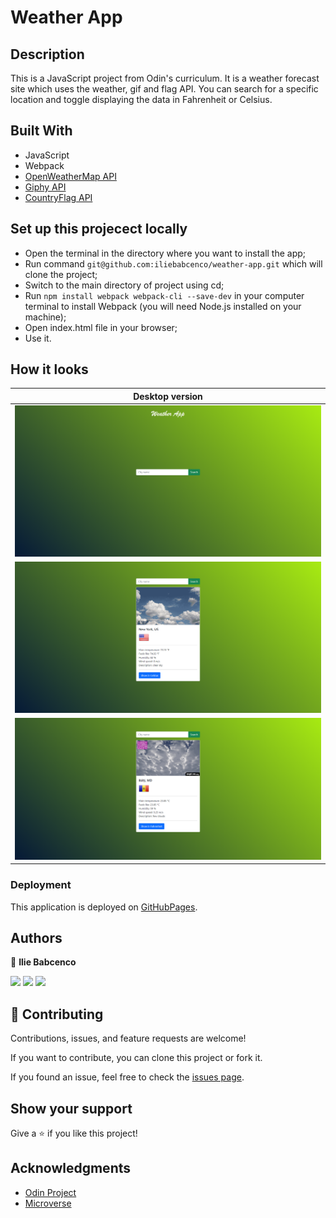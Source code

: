 # Weather App

## Description

This is a JavaScript project from Odin's curriculum. It is  a weather forecast site which uses the weather, gif and flag API. You can search for a specific location and toggle displaying the data in Fahrenheit or Celsius.

## Built With

- JavaScript
- Webpack
- [OpenWeatherMap API](https://openweathermap.org/current)
- [Giphy API](https://developers.giphy.com/docs/sdk/)
- [CountryFlag API](https://www.countryflags.io/)

## Set up this projecect locally

- Open the terminal in the directory where you want to install the app;
- Run command `git@github.com:iliebabcenco/weather-app.git` which will clone the project;
- Switch to the main directory of project using cd;
- Run `npm install webpack webpack-cli --save-dev` in your computer terminal to install Webpack (you will need Node.js installed on your machine);
- Open index.html file in your browser;
- Use it.

## How it looks

| Desktop version                    |
| ---------------------------------- |
| ![](dist/assets/screenshots/1.png) |
| ![](dist/assets/screenshots/2.png) |
| ![](dist/assets/screenshots/3.png) |

### Deployment

This application is deployed on [GitHubPages](https://iliebabcenco.github.io/weather-app/).

## Authors

👤 **Ilie Babcenco**

[![](https://img.shields.io/badge/GitHub-100000?style=for-the-badge&logo=github&logoColor=white)](https://github.com/iliebabcenco) [![](https://img.shields.io/badge/LinkedIn-0077B5?style=for-the-badge&logo=linkedin&logoColor=white)](https://www.linkedin.com/in/ilie-babcenco-72459a1b1/) [![](https://img.shields.io/badge/Twitter-1DA1F2?style=for-the-badge&logo=twitter&logoColor=white)](https://twitter.com/BabcencoIlie)

## 🤝 Contributing

Contributions, issues, and feature requests are welcome!

If you want to contribute, you can clone this project or fork it.

If you found an issue, feel free to check the [issues page](https://github.com/iliebabcenco/weather-app/issues).

## Show your support

Give a ⭐️ if you like this project!

## Acknowledgments

- [Odin Project](https://www.theodinproject.com/)
- [Microverse](https://www.microverse.org/)
